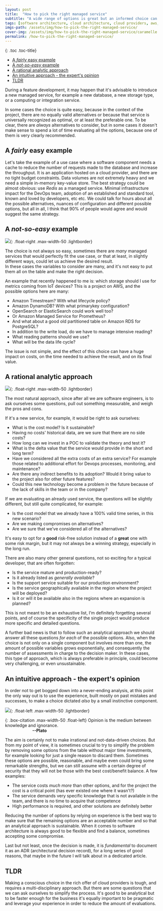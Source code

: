 ```yaml
---
layout: post
title:  "How to pick the right managed service"
subtitle: "A wide range of options is great but an informed choice can be quite time-consuming"
tags: [software architecture, cloud architecture, cloud providers, aws, managed services, cloud services, cloud cost]
imgs-path: /assets/img/how-to-pick-the-right-managed-service/
cover-img: /assets/img/how-to-pick-the-right-managed-service/caramelle.jpg
permalink: /how-to-pick-the-right-managed-service/
---
```


{: .toc .toc-title}
- [A *fairly* easy example](#a-fairly-easy-example)
- [A *not-so-easy* example](#a-not-so-easy-example)
- [A rational analytic approach](#a-rational-analytic-approach)
- [An intuitive approach - the expert's opinion](#an-intuitive-approach---the-experts-opinion)
- [TLDR](#tldr)

During a feature development, it may happen that it's advisable to introduce a new managed service, for example a new database, a new storage type, or a computing or integration service.

In some cases the choice is quite easy, because in the context of the project, there are no equally valid alternatives or because that service is universally recognized as optimal, or at least the preferable one.
To be clear, there are *always* alternatives to consider, but in some cases it doesn't make sense to spend a lot of time evaluating all the options, because one of them is very clearly recommended.

## A *fairly* easy example

Let's take the example of a use case where a software component needs a cache to reduce the number of requests made to the database and increase the throughput. It is an application hosted on a cloud provider, and there are no tight budget constraints. Data volumes are not extremely heavy and we need a simple in-memory key-value store. The best strategy could be almost obvious: use *Redis* as a managed service. Minimal infrastructure impact for the DevOps team, adoption of an established and standard tool, known and loved by developers, etc etc.
We could talk for hours about all the possible alternatives, nuances of configuration and different possible options, but all in all, I think that 90% of people would agree and would suggest the same strategy.

## A *not-so-easy* example

![]({{page.imgs-path}}headache.jpg){: .float-right .max-width-50 .lightborder}

The choice is not always so easy, sometimes there are *many* managed services that would perfectly fit the use case, or that at least, in slightly different ways, could let us achieve the desired result.  
In these cases the variables to consider are many, and it's not easy to put them all on the table and make the right decision.

An example that recently happened to me is: which storage should I use for metrics coming from IoT devices? This is a project on AWS, and the possible options here are many:  
- Amazon Timestream? With what lifecycle policy?  
- Amazon DynamoDB? With what primarykey configuration?  
- OpenSearch or ElasticSearch could work well too?  
- Or Amazon Managed Service for Prometheus?  
- And what about a good old partitioned table on Amazon RDS for PostgreSQL?  
- In addition to the write load, do we have to manage intensive reading?  
- What reading patterns should we use?  
- What will be the data life cycle?

The issue is not simple, and the effect of this choice can have a huge impact on costs, on the time needed to achieve the result, and on its final value.

## A rational analytic approach
![]({{page.imgs-path}}abacus.jpg){: .float-right .max-width-50 .lightborder}

The most natural approach, since after all we are software engineers, is to ask ourselves some questions, pull out something measurable, and weigh the pros and cons.
 
If it's a new service, for example, it would be right to ask ourselves:

- What is the cost model? Is it sustainable?
- Having no costs' historical data, are we sure that there are no side costs?
- How long can we invest in a POC to validate the theory and test it?
- What is the delta value that the service would provide in the short and long term?
- Have we considered all the extra costs of an extra service? For example those related to additional effort for Devops processes, monitoring, and maintenance?
- Are there any indirect benefits to its adoption? Would it bring value to the project also for other future features?
- Could this new technology become a problem in the future because of the lack of skills in the team or in the company?

If we are evaluating an already used service, the questions will be slightly different, but still quite complicated, for example:

- Is the cost model that we already have a 100% valid time series, in this new scenario?
- Are we making compromises on alternatives?
- Are we sure that we’ve considered all of the alternatives?

It's easy to opt for a **good** risk-free solution instead of a **great** one with some risk margin, but it may not always be a winning strategy, especially in the long run.

There are also many other general questions, not so exciting for a typical developer, that are often forgotten:
- Is the service mature and production-ready?
- Is it already listed as *generally available*?
- Is the support service suitable for our production environment?
- Is the service geographically available in the region where the project will be deployed?
- Is it or will it be available also in the regions where an expansion is planned?

This is not meant to be an exhaustive list, I’m definitely forgetting several points, and of course the specificity of the single project would produce more specific and detailed questions.

A further bad news is that to follow such an analytical approach we should answer all these questions *for each* of the possible options.
Also, when the choice is not only on a single component but involves more than one, the amount of possible variables grows exponentially, and consequently the number of assessments in charge to the decision maker.
In these cases, this type of approach, which is always preferable in principle, could become very challenging, or even unsustainable.

##  An intuitive approach - the expert's opinion

In order not to get bogged down into a never-ending analysis, at this point the only way out is to use the experience, built mostly on past mistakes and successes, to make a choice dictated *also* by a small instinctive component.

![]({{page.imgs-path}}platone.jpg){: .float-left .max-width-50 .lightborder}

{: .box-citation .max-width-50 .float-left}
Opinion is the medium between knowledge and ignorance.  
&emsp; &emsp; &emsp; &emsp; &emsp; **--Plato**

The aim is certainly not to make irrational and not-data-driven choices. But from my point of view, it is sometimes crucial to try to simplify the problem by removing some options from the table without major time investments, for example looking for just a single reason to discard them. Sometimes these options are possible, reasonable, and maybe even could bring some remarkable strengths, but we can still assume with a certain degree of security that they will not be those with the best cost/benefit balance.
A few examples:
- The service costs *much more* than other options, and for the project the cost is a critical point (has ever existed one where it wasn't?)
- The service demands very specific knowledge that is not available in the team, and there is no time to acquire that competence
- High performance is required, and other solutions are definitely better

Reducing the number of options by relying on experience is the best way to make sure that the remaining options are an acceptable number and so that an analytical approach is sustainable.
When it comes to software architecture is always good to be flexible and find a balance, sometimes accepting some compromise.

Last but not least, once the decision is made, it is *fundamental* to document it as an ADR (architectural decision record), for a long series of good reasons, that maybe in the future I will talk about in a dedicated article.

## TLDR
Making a conscious choice in the rich offer of cloud providers is tough, and requires a multi-disciplinary approach. But there are some questions that we can ask ourselves to simplify the process. 
It's good to be analytical but to be faster enough for the business it's equally important to be pragmatic and leverage your experience in order to reduce the amount of evaluations.
